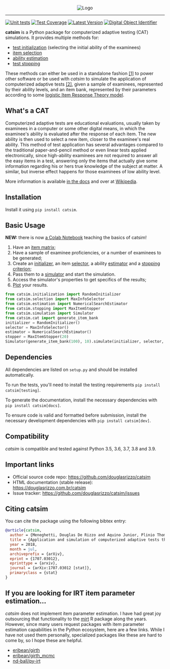<p align="center">
  <img src="sphinx/logo_text.svg?sanitize=true" alt="Logo" />
</p>

------------------------------------------------------------------------

[![Unit tests](https://github.com/douglasrizzo/catsim/actions/workflows/test-on-push.yml/badge.svg)](https://github.com/douglasrizzo/catsim/actions/workflows/test-on-push.yml)
[![Test Coverage](https://coveralls.io/repos/github/douglasrizzo/catsim/badge.svg?branch=master)](https://coveralls.io/github/douglasrizzo/catsim?branch=master)
[![Latest Version](https://badge.fury.io/py/catsim.svg)](https://badge.fury.io/py/catsim)
[![Digital Object Identifier](https://zenodo.org/badge/doi/10.5281/zenodo.46420.svg)](http://dx.doi.org/10.5281/zenodo.46420)

**catsim** is a Python package for computerized adaptive testing (CAT)
simulations. It provides multiple methods for:

- [test initialization](https://douglasrizzo.com.br/catsim/initialization.html) (selecting the initial ability of the examinees)
- [item selection](https://douglasrizzo.com.br/catsim/selection.html)
- [ability estimation](https://douglasrizzo.com.br/catsim/estimation.html)
- [test stopping](https://douglasrizzo.com.br/catsim/stopping.html)

These methods can either be used in a standalone fashion
[\[1\]](https://douglasrizzo.com.br/catsim/introduction.html#autonomous-usage)
to power other software or be used with *catsim* to simulate the
application of computerized adaptive tests
[\[2\]](https://douglasrizzo.com.br/catsim/introduction.html#running-simulations),
given a sample of examinees, represented by their ability levels,
and an item bank, represented by their parameters according to some
[logistic Item Response Theory
model](https://douglasrizzo.com.br/catsim/introduction.html#item-response-theory-models).

## What's a CAT

Computerized adaptive tests are educational evaluations, usually taken
by examinees in a computer or some other digital means, in which the
examinee\'s ability is evaluated after the response of each item.
The new ability is then used to select a new item, closer to the
examinee\'s real ability. This method of test application has
several advantages compared to the traditional paper-and-pencil method
or even linear tests applied electronically, since high-ability
examinees are not required to answer all the easy items in a test,
answering only the items that actually give some information regarding
his or hers true knowledge of the subject at matter. A similar, but
inverse effect happens for those examinees of low ability level.

More information is available [in the
docs](https://douglasrizzo.com.br/catsim/introduction.html) and over
at
[Wikipedia](https://en.wikipedia.org/wiki/Computerized_adaptive_testing).

## Installation

Install it using `pip install catsim`.

## Basic Usage

**NEW:** there is now [a Colab Notebook](https://colab.research.google.com/drive/14zEWoDudBCXF0NO-qgzoQpWUGBcJ2lPH?usp=sharing) teaching the basics of catsim!

1.  Have an [item matrix](https://douglasrizzo.com.br/catsim/item_matrix.html);
2.  Have a sample of examinee proficiencies, or a number of examinees to be generated;
3.  Create an [initializer](https://douglasrizzo.com.br/catsim/initialization.html),
    an item [selector](https://douglasrizzo.com.br/catsim/selection.html), a
    ability [estimator](https://douglasrizzo.com.br/catsim/estimation.html)
    and a [stopping criterion](https://douglasrizzo.com.br/catsim/stopping.html);
4.  Pass them to a [simulator](https://douglasrizzo.com.br/catsim/simulation.html)
    and start the simulation.
5.  Access the simulator\'s properties to get specifics of the results;
6.  [Plot](https://douglasrizzo.com.br/catsim/plot.html) your results.

```python
from catsim.initialization import RandomInitializer
from catsim.selection import MaxInfoSelector
from catsim.estimation import NumericalSearchEstimator
from catsim.stopping import MaxItemStopper
from catsim.simulation import Simulator
from catsim.cat import generate_item_bank
initializer = RandomInitializer()
selector = MaxInfoSelector()
estimator = NumericalSearchEstimator()
stopper = MaxItemStopper(20)
Simulator(generate_item_bank(100), 10).simulate(initializer, selector, estimator, stopper)
```

## Dependencies

All dependencies are listed on `setup.py` and should be installed
automatically.

To run the tests, you\'ll need to install the testing requirements
`pip install catsim[testing]`.

To generate the documentation, install the necessary dependencies with `pip install catsim[docs]`.

To ensure code is valid and formatted before submission, install the necessary development dependencies with `pip install catsim[dev]`.

## Compatibility

*catsim* is compatible and tested against Python 3.5, 3.6, 3.7, 3.8 and 3.9.

## Important links

-   Official source code repo: <https://github.com/douglasrizzo/catsim>
-   HTML documentation (stable release):
    <https://douglasrizzo.com.br/catsim>
-   Issue tracker: <https://github.com/douglasrizzo/catsim/issues>

## Citing catsim

You can cite the package using the following bibtex entry:

```bibtex
@article{catsim,
  author = {Meneghetti, Douglas De Rizzo and Aquino Junior, Plinio Thomaz},
  title = {Application and simulation of computerized adaptive tests through the package catsim},
  year = 2018,
  month = jul,
  archiveprefix = {arXiv},
  eprint = {1707.03012},
  eprinttype = {arxiv},
  journal = {arXiv:1707.03012 [stat]},
  primaryclass = {stat}
}
```

## If you are looking for IRT item parameter estimation...

_catsim_ does not implement item parameter estimation. I have had great joy outsourcing that functionality to the [mirt](https://cran.r-project.org/web//packages/mirt/) R package along the years. However, since many users request packages with item parameter estimation capabilities in the Python ecosystem, here are a few links. While I have not used them personally, specialized packages like these are hard to come by, so I hope these are helpful.

- [eribean/girth](https://github.com/eribean/girth)
- [eribean/girth_mcmc](https://github.com/eribean/girth_mcmc)
- [nd-ball/py-irt](https://github.com/nd-ball/py-irt)
